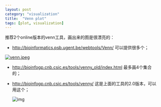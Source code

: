 ```yaml
---
layout: post
category: "visualization"
title:  "Venn plot"
tags: [plot, visualization]
---
```


推荐2个online版本的venn工具，画出来的图是很漂亮的：

* http://bioinformatics.psb.ugent.be/webtools/Venn/         可以提供很多个；

[![venn.jpeg](https://i.loli.net/2018/04/18/5ad73101245d5.jpeg)](https://i.loli.net/2018/04/18/5ad73101245d5.jpeg)

* http://bioinfogp.cnb.csic.es/tools/venny_old/index.html   最多画4个集合的；
* http://bioinfogp.cnb.csic.es/tools/venny/   这是上面的工具的2.0版本，可以用这个；

  ![img](http://4.bp.blogspot.com/-lGzMnp5ryLw/UNG59AgxlhI/AAAAAAAAA14/jYcivDoOZIM/s1600/4-way_venn.jpg)
